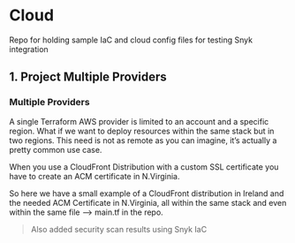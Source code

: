 # Cloud

Repo for holding sample IaC and cloud config files for testing Snyk integration

## 1. Project Multiple Providers

### Multiple Providers

A single Terraform AWS provider is limited to an account and a specific region.
What if we want to deploy resources within the same stack but in two regions. This need is not as remote as you can imagine, it’s actually a pretty common use case.

When you use a CloudFront Distribution with a custom SSL certificate you have to create an ACM certificate in N.Virginia.

So here we have a small example of a CloudFront distribution in Ireland and the needed ACM Certificate in N.Virginia, all within the same stack and even within the same file --> main.tf in the repo.

> Also added security scan results using Snyk IaC
